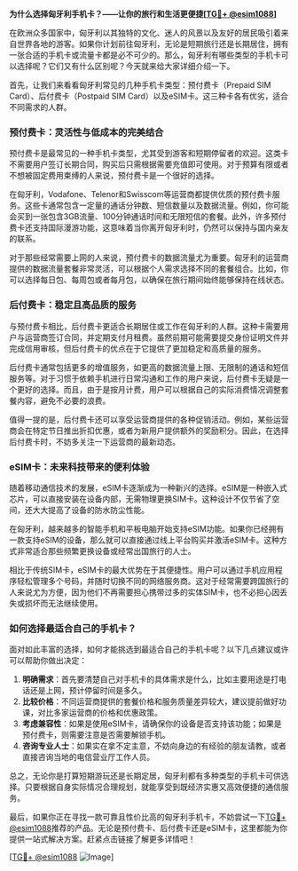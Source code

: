 **为什么选择匈牙利手机卡？——让你的旅行和生活更便捷[[TG💪+ @esim1088](https://t.me/s/esim1088)]**

在欧洲众多国家中，匈牙利以其独特的文化、迷人的风景以及友好的居民吸引着来自世界各地的游客。如果你计划前往匈牙利，无论是短期旅行还是长期居住，拥有一张合适的手机卡或流量卡都是必不可少的。那么，匈牙利有哪些类型的手机卡可以选择呢？它们又有什么区别呢？今天就来给大家详细介绍一下。

首先，让我们来看看匈牙利常见的几种手机卡类型：预付费卡（Prepaid SIM Card）、后付费卡（Postpaid SIM Card）以及eSIM卡。这三种卡各有优劣，适合不同需求的人群。

### 预付费卡：灵活性与低成本的完美结合

预付费卡是最常见的一种手机卡类型，尤其受到游客和短期停留者的欢迎。这类卡不需要用户签订长期合同，购买后只需根据需要充值即可使用。对于预算有限或者不想被固定费用束缚的人来说，预付费卡是一个很好的选择。

在匈牙利，Vodafone、Telenor和Swisscom等运营商都提供优质的预付费卡服务。这些卡通常包含一定量的通话分钟数、短信数量以及数据流量。例如，你可能会买到一张包含3GB流量、100分钟通话时间和无限短信的套餐。此外，许多预付费卡还支持国际漫游功能，这意味着当你离开匈牙利时，仍然可以保持与国内亲友的联系。

对于那些经常需要上网的人来说，预付费卡的数据流量尤为重要。匈牙利的运营商提供的数据流量套餐非常灵活，可以根据个人需求选择不同的套餐组合。比如，你可以选择每日包、每周包或者每月包，以确保在旅行期间始终能够保持在线状态。

### 后付费卡：稳定且高品质的服务

与预付费卡相比，后付费卡更适合长期居住或工作在匈牙利的人群。这种卡需要用户与运营商签订合同，并定期支付月租费。虽然前期可能需要提交身份证明文件并完成信用审核，但后付费卡的优点在于它提供了更加稳定和高质量的服务。

后付费卡通常包括更多的增值服务，如更高的数据流量上限、无限制的通话和短信服务等。对于习惯于依赖手机进行日常沟通和工作的用户来说，后付费卡无疑是一个更好的选择。而且，由于是按月计费，用户可以根据自己的实际消费情况调整套餐内容，避免不必要的浪费。

值得一提的是，后付费卡还可以享受运营商提供的各种促销活动。例如，某些运营商会在特定节日推出折扣优惠，或者为新用户提供额外的奖励积分。因此，在选择后付费卡时，不妨多关注一下运营商的最新动态。

### eSIM卡：未来科技带来的便利体验

随着移动通信技术的发展，eSIM卡逐渐成为一种新兴的选择。eSIM是一种嵌入式芯片，可以直接安装在设备内部，无需物理更换SIM卡。这种设计不仅节省了空间，还大大提高了设备的防水防尘性能。

在匈牙利，越来越多的智能手机和平板电脑开始支持eSIM功能。如果你已经拥有一款支持eSIM的设备，那么就可以直接通过线上平台购买并激活eSIM卡。这种方式非常适合那些频繁更换设备或经常出国旅行的人士。

相比于传统SIM卡，eSIM卡的最大优势在于其便捷性。用户可以通过手机应用程序轻松管理多个号码，并随时切换不同的网络服务商。这对于经常需要跨国旅行的人来说尤为方便，因为他们不再需要担心携带过多的实体SIM卡，也不必担心因丢失或损坏而无法继续使用。

### 如何选择最适合自己的手机卡？

面对如此丰富的选择，如何才能挑选到最适合自己的手机卡呢？以下几点建议或许可以帮助你做出决定：

1. **明确需求**：首先要清楚自己对手机卡的具体需求是什么，比如主要用途是打电话还是上网，预计停留时间是多久。
2. **比较价格**：不同运营商提供的套餐价格和服务质量差异较大，建议提前做好功课，对比多家运营商的价格和优惠政策。
3. **考虑兼容性**：如果是使用eSIM卡，请确保你的设备是否支持该功能；如果是预付费卡，则需要注意是否需要解锁手机。
4. **咨询专业人士**：如果实在拿不定主意，不妨向身边的有经验的朋友请教，或者直接咨询当地的电信营业厅工作人员。

总之，无论你是打算短期游玩还是长期定居，匈牙利都有多种类型的手机卡可供选择。只要根据自身实际情况合理规划，就能享受到既经济实惠又高效便捷的通信服务。

最后，如果你正在寻找一款可靠且性价比高的匈牙利手机卡，不妨尝试一下[TG💪+ @esim1088](https://t.me/s/esim1088)推荐的产品。无论是预付费卡、后付费卡还是eSIM卡，这里都能为你提供一站式解决方案。赶紧点击链接了解更多详情吧！

[[TG💪+ @esim1088](https://t.me/s/esim1088) ![Image](https://i.postimg.cc/4NQfJmqS/Snipaste-2025-05-13-00-14-12.png)]